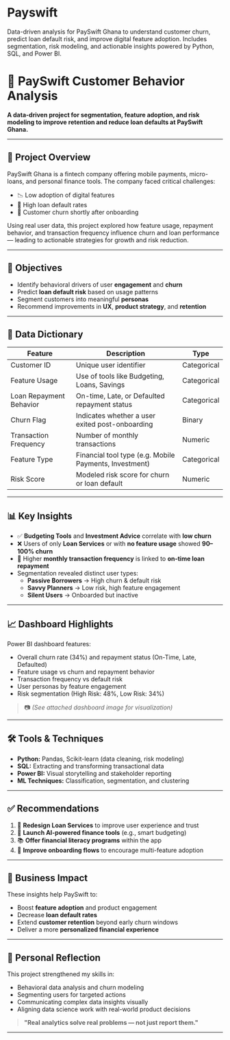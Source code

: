 # Payswift
Data-driven analysis for PaySwift Ghana to understand customer churn, predict loan default risk, and improve digital feature adoption. Includes segmentation, risk modeling, and actionable insights powered by Python, SQL, and Power BI.

# 💼 PaySwift Customer Behavior Analysis

**A data-driven project for segmentation, feature adoption, and risk modeling to improve retention and reduce loan defaults at PaySwift Ghana.**

---

## 🧭 Project Overview

PaySwift Ghana is a fintech company offering mobile payments, micro-loans, and personal finance tools. The company faced critical challenges:

- 📉 Low adoption of digital features  
- 💸 High loan default rates  
- 🚪 Customer churn shortly after onboarding  

Using real user data, this project explored how feature usage, repayment behavior, and transaction frequency influence churn and loan performance — leading to actionable strategies for growth and risk reduction.

---

## 🎯 Objectives

- Identify behavioral drivers of user **engagement** and **churn**
- Predict **loan default risk** based on usage patterns
- Segment customers into meaningful **personas**
- Recommend improvements in **UX**, **product strategy**, and **retention**

---

## 📘 Data Dictionary

| Feature                   | Description                                              | Type        |
|---------------------------|----------------------------------------------------------|-------------|
| Customer ID               | Unique user identifier                                   | Categorical |
| Feature Usage             | Use of tools like Budgeting, Loans, Savings              | Categorical |
| Loan Repayment Behavior   | On-time, Late, or Defaulted repayment status             | Categorical |
| Churn Flag                | Indicates whether a user exited post-onboarding          | Binary      |
| Transaction Frequency     | Number of monthly transactions                           | Numeric     |
| Feature Type              | Financial tool type (e.g. Mobile Payments, Investment)   | Categorical |
| Risk Score                | Modeled risk score for churn or loan default             | Numeric     |

---

## 📊 Key Insights

- ✅ **Budgeting Tools** and **Investment Advice** correlate with **low churn**
- ❌ Users of only **Loan Services** or with **no feature usage** showed **90–100% churn**
- 🔁 Higher **monthly transaction frequency** is linked to **on-time loan repayment**
- Segmentation revealed distinct user types:
  - **Passive Borrowers** → High churn & default risk  
  - **Savvy Planners** → Low risk, high feature engagement  
  - **Silent Users** → Onboarded but inactive  

---

## 📈 Dashboard Highlights

Power BI dashboard features:

- Overall churn rate (34%) and repayment status (On-Time, Late, Defaulted)
- Feature usage vs churn and repayment behavior
- Transaction frequency vs default risk
- User personas by feature engagement
- Risk segmentation (High Risk: 48%, Low Risk: 34%)

> 📷 *(See attached dashboard image for visualization)*

---

## 🛠 Tools & Techniques

- **Python:** Pandas, Scikit-learn (data cleaning, risk modeling)
- **SQL:** Extracting and transforming transactional data
- **Power BI:** Visual storytelling and stakeholder reporting
- **ML Techniques:** Classification, segmentation, and clustering

---

## ✅ Recommendations

1. 🔁 **Redesign Loan Services** to improve user experience and trust  
2. 🧠 **Launch AI-powered finance tools** (e.g., smart budgeting)  
3. 📚 **Offer financial literacy programs** within the app  
4. 🚀 **Improve onboarding flows** to encourage multi-feature adoption  

---

## 🚀 Business Impact

These insights help PaySwift to:

- Boost **feature adoption** and product engagement  
- Decrease **loan default rates**  
- Extend **customer retention** beyond early churn windows  
- Deliver a more **personalized financial experience**

---

## 🧠 Personal Reflection

This project strengthened my skills in:

- Behavioral data analysis and churn modeling  
- Segmenting users for targeted actions  
- Communicating complex data insights visually  
- Aligning data science work with real-world product decisions  

> **"Real analytics solve real problems — not just report them."**

---

